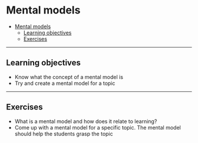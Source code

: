# Mental models

- [Mental models](#mental-models)
  - [Learning objectives](#learning-objectives)
  - [Exercises](#exercises)

---

## Learning objectives

* Know what the concept of a mental model is
* Try and create a mental model for a topic

---

## Exercises

- What is a mental model and how does it relate to learning?
- Come up with a mental model for a specific topic. The mental model should help the students grasp the topic
